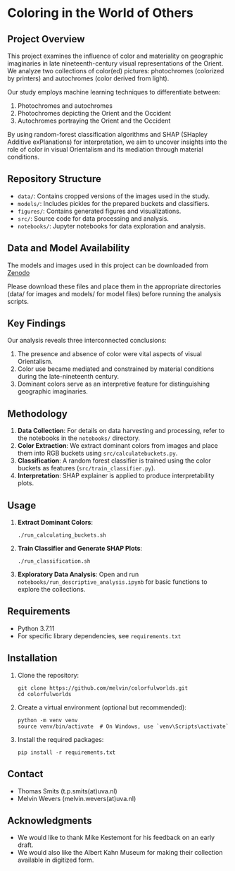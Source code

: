 # Coloring in the World of Others

## Project Overview

This project examines the influence of color and materiality on geographic imaginaries in late nineteenth-century visual representations of the Orient. We analyze two collections of color(ed) pictures: photochromes (colorized by printers) and autochromes (color derived from light).

Our study employs machine learning techniques to differentiate between:
1. Photochromes and autochromes
2. Photochromes depicting the Orient and the Occident
3. Autochromes portraying the Orient and the Occident

By using random-forest classification algorithms and SHAP (SHapley Additive exPlanations) for interpretation, we aim to uncover insights into the role of color in visual Orientalism and its mediation through material conditions.

## Repository Structure

- `data/`: Contains cropped versions of the images used in the study.
- `models/`: Includes pickles for the prepared buckets and classifiers.
- `figures/`: Contains generated figures and visualizations.
- `src/`: Source code for data processing and analysis.
- `notebooks/`: Jupyter notebooks for data exploration and analysis.

## Data and Model Availability
The models and images used in this project can be downloaded from [Zenodo](https://zenodo.org/records/13888782)

Please download these files and place them in the appropriate directories (data/ for images and models/ for model files) before running the analysis scripts.

## Key Findings

Our analysis reveals three interconnected conclusions:
1. The presence and absence of color were vital aspects of visual Orientalism.
2. Color use became mediated and constrained by material conditions during the late-nineteenth century.
3. Dominant colors serve as an interpretive feature for distinguishing geographic imaginaries.

## Methodology

1. **Data Collection**: For details on data harvesting and processing, refer to the notebooks in the `notebooks/` directory.
2. **Color Extraction**: We extract dominant colors from images and place them into RGB buckets using `src/calculatebuckets.py`.
3. **Classification**: A random forest classifier is trained using the color buckets as features (`src/train_classifier.py`).
4. **Interpretation**: SHAP explainer is applied to produce interpretability plots.

## Usage

1. **Extract Dominant Colors**:
   ```
   ./run_calculating_buckets.sh
   ```

2. **Train Classifier and Generate SHAP Plots**:
   ```
   ./run_classification.sh
   ```

3. **Exploratory Data Analysis**:
   Open and run `notebooks/run_descriptive_analysis.ipynb` for basic functions to explore the collections.

## Requirements

- Python 3.7.11
- For specific library dependencies, see `requirements.txt`

## Installation

1. Clone the repository:
   ```
   git clone https://github.com/melvin/colorfulworlds.git
   cd colorfulworlds
   ```

2. Create a virtual environment (optional but recommended):
   ```
   python -m venv venv
   source venv/bin/activate  # On Windows, use `venv\Scripts\activate`
   ```

3. Install the required packages:
   ```
   pip install -r requirements.txt
   ```


## Contact

- Thomas Smits (t.p.smits(at)uva.nl)
- Melvin Wevers (melvin.wevers(at)uva.nl)

## Acknowledgments

- We would like to thank Mike Kestemont for his feedback on an early draft.
- We would also like the Albert Kahn Museum for making their collection available in digitized form. 
